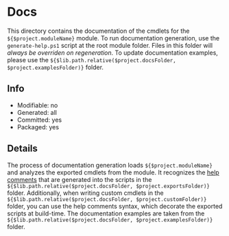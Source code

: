 # Docs
This directory contains the documentation of the cmdlets for the `${$project.moduleName}` module. To run documentation generation, use the `generate-help.ps1` script at the root module folder. Files in this folder will *always be overriden on regeneration*. To update documentation examples, please use the `${$lib.path.relative($project.docsFolder, $project.examplesFolder)}` folder.

## Info
- Modifiable: no
- Generated: all
- Committed: yes
- Packaged: yes

## Details
The process of documentation generation loads `${$project.moduleName}` and analyzes the exported cmdlets from the module. It recognizes the [help comments](https://docs.microsoft.com/powershell/module/microsoft.powershell.core/about/about_comment_based_help) that are generated into the scripts in the `${$lib.path.relative($project.docsFolder, $project.exportsFolder)}` folder. Additionally, when writing custom cmdlets in the `${$lib.path.relative($project.docsFolder, $project.customFolder)}` folder, you can use the help comments syntax, which decorate the exported scripts at build-time. The documentation examples are taken from the `${$lib.path.relative($project.docsFolder, $project.examplesFolder)}` folder.